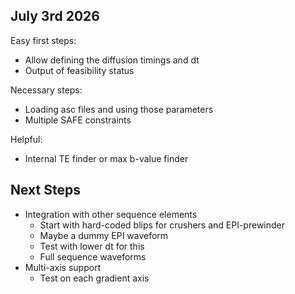 ## July 3rd 2026

Easy first steps:
- Allow defining the diffusion timings and dt
- Output of feasibility status

Necessary steps:
- Loading asc files and using those parameters
- Multiple SAFE constraints

Helpful:
- Internal TE finder or max b-value finder


## Next Steps
- Integration with other sequence elements
    - Start with hard-coded blips for crushers and EPI-prewinder
    - Maybe a dummy EPI waveform
    - Test with lower dt for this
    - Full sequence waveforms
- Multi-axis support
    - Test on each gradient axis